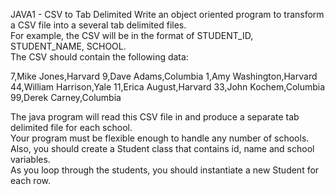 JAVA1 - CSV to Tab Delimited
Write an object oriented program to transform a CSV file into a several tab delimited files.  
For example, the CSV will be in the format of STUDENT_ID, STUDENT_NAME, SCHOOL.  
The CSV should contain the following data:

7,Mike Jones,Harvard
9,Dave Adams,Columbia
1,Amy Washington,Harvard
44,William Harrison,Yale
11,Erica August,Harvard
33,John Kochem,Columbia
99,Derek Carney,Columbia

The java program will read this CSV file in and produce a separate tab delimited file for each school.  
Your program must be flexible enough to handle any number of schools.  Also, you should create a Student class 
that contains id, name and school variables.  
As you loop through the students, you should instantiate a new Student for each row.
